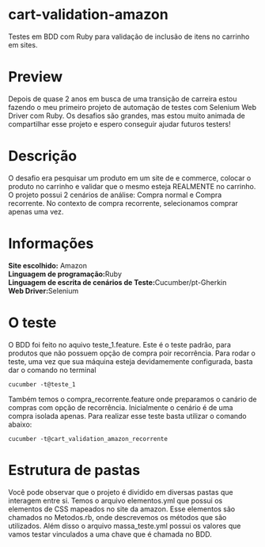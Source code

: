 # cart-validation-amazon
Testes em BDD com Ruby para validação de inclusão de itens no carrinho em sites.

# Preview
Depois de quase 2 anos em busca de uma transição de carreira estou fazendo o meu primeiro projeto de automação de testes com Selenium Web Driver com Ruby.
Os desafios são grandes, mas estou muito animada de compartilhar esse projeto e espero conseguir ajudar futuros testers!

# Descrição
O desafio era pesquisar um produto em um site de e commerce, colocar o produto no carrinho e validar que o mesmo esteja REALMENTE no carrinho.<br>
O projeto possui 2 cenários de análise: Compra normal e Compra recorrente.
No contexto de compra recorrente, selecionamos comprar apenas uma vez.


# Informações
<b>Site escolhido:</b> Amazon<br>
<b><Linguagem>Linguagem de programação:</b>Ruby<br>
<b>Linguagem de escrita de cenários de Teste:</b>Cucumber/pt-Gherkin<br>
<b>Web Driver:</b>Selenium
  
# O teste
O BDD foi feito no aquivo teste_1.feature. Este é o teste padrão, para produtos que não possuem opção de compra poir recorrência.
Para rodar o teste, uma vez que sua máquina esteja devidamemente configurada,  basta dar o comando no terminal

`cucumber -t@teste_1`

Também temos o compra_recorrente.feature onde preparamos o canário de compras com opção de recorrência. Inicialmente o cenário é de uma compra isolada apenas. Para realizar esse teste basta utilizar o comando abaixo:

`cucumber -t@cart_validation_amazon_recorrente`

# Estrutura de pastas
Você pode observar que o projeto é dividido em diversas pastas que interagem entre si. 
Temos o arquivo elementos.yml que possui os elementos de CSS mapeados no site da amazon. Esse elementos são chamados no Metodos.rb, onde descrevemos os métodos que são utilizados.
Além disso o arquivo massa_teste.yml possui os valores que vamos testar vinculados a uma chave que é chamada no BDD.
